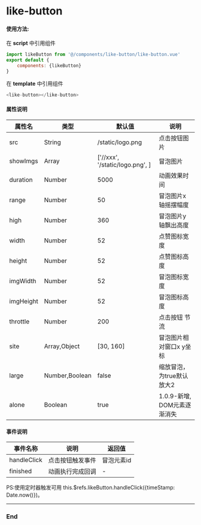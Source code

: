 # like-button

#### 使用方法:
在 **script** 中引用组件
```javascript
import likeButton from '@/components/like-button/like-button.vue'
export default {
    components: {likeButton}
}
```
在 **template** 中引用组件
```javascript
<like-button></like-button>
```
#### 属性说明

|  属性名 | 类型  | 	默认值  |  	说明 |
| ------------ | ------------ | ------------ | ------------ |
| src  | String  | /static/logo.png | 点击按钮图片  |
| showImgs  | Array  | ['//xxx', '/static/logo.png', ]  | 冒泡图片  |
| duration  | Number  | 5000  | 动画效果时间  |
| range  | Number  | 50 | 冒泡图片x轴摇摆幅度  |
| high  | Number  | 360  | 冒泡图片y轴飘出高度  |
| width  | Number  | 52  |  点赞图标宽度 |
| height  | Number  | 52  |  点赞图标高度 |
| imgWidth  | Number  | 52  |  冒泡图标宽度 |
| imgHeight  | Number  | 52  |  冒泡图标高度 |
| throttle | Number  | 200  |  点击按钮 节流 |
| site  | Array,Object  | [30, 160]  | 冒泡图片相对窗口x y坐标 |
| large  | Number,Boolean  | false | 缩放冒泡，为true默认放大2 |
| alone  | Boolean  | true | 1.0.9-新增, DOM元素逐渐消失 |
#### 事件说明
|  事件名称 | 说明  | 返回值  |
| ------------ | ------------ | ------------ |
| handleClick | 点击按钮触发事件 | 冒泡元素id |
| finished | 动画执行完成回调 | - |

PS:使用定时器触发可用 this.$refs.likeButton.handleClick({timeStamp: Date.now()})。

---
### End